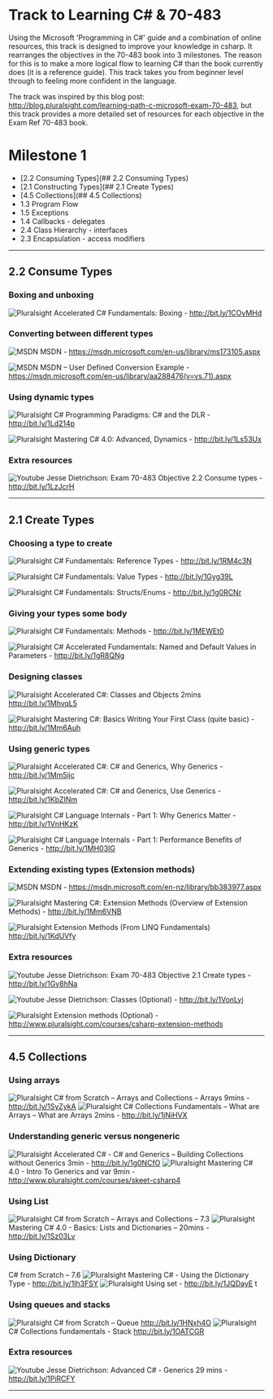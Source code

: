 Track to Learning C\# & 70-483
======

Using the Microsoft 'Programming in C\#' guide and a combination of online resources, 
this track is designed to improve your knowledge in csharp. It rearranges the objectives in the 70-483 book into 3 milestones. 
The reason for this is to make a more logical flow to learning C# than the book currently does (it is a reference guide). This track takes you from beginner level through to feeling more confident in the language.

The track was inspired by this blog post: http://blog.pluralsight.com/learning-path-c-microsoft-exam-70-483, 
but this track provides a more detailed set of resources for each objective in the Exam Ref 70-483 book.

# Milestone 1

* [2.2 Consuming Types](## 2.2 Consuming Types)
* [2.1 Constructing Types](## 2.1 Create Types)
* [4.5 Collections](## 4.5 Collections)
* 1.3 Program Flow
* 1.5 Exceptions
* 1.4 Callbacks - delegates
* 2.4 Class Hierarchy - interfaces
* 2.3 Encapsulation - access modifiers

-----
## 2.2 Consume Types
### Boxing and unboxing
![Pluralsight](http://www.pluralsight.com/favicon.ico) Accelerated C# Fundamentals: Boxing - http://bit.ly/1COvMHd

### Converting between different types
![MSDN](http://bit.ly/1Z2aZaN) MSDN - https://msdn.microsoft.com/en-us/library/ms173105.aspx
 
![MSDN](http://bit.ly/1Z2aZaN) MSDN – User Defined Conversion Example - https://msdn.microsoft.com/en-us/library/aa288476(v=vs.71).aspx 

### Using dynamic types
![Pluralsight](http://www.pluralsight.com/favicon.ico) C# Programming Paradigms: C# and the DLR - http://bit.ly/1Ld214p 

![Pluralsight](http://www.pluralsight.com/favicon.ico) Mastering C# 4.0: Advanced, Dynamics - http://bit.ly/1Ls53Ux 

### Extra resources
![Youtube](http://www.cami.com/images/favicon_youtube.png) Jesse Dietrichson: Exam 70-483 Objective 2.2 Consume types - http://bit.ly/1LzJcrH 

-----

## 2.1 Create Types
### Choosing a type to create
![Pluralsight](http://www.pluralsight.com/favicon.ico) C# Fundamentals: Reference Types - http://bit.ly/1RM4c3N 

![Pluralsight](http://www.pluralsight.com/favicon.ico) C# Fundamentals: Value Types - http://bit.ly/1Gyg39L
 
![Pluralsight](http://www.pluralsight.com/favicon.ico) C# Fundamentals: Structs/Enums - http://bit.ly/1g0RCNr 


### Giving your types some body
![Pluralsight](http://www.pluralsight.com/favicon.ico) C# Fundamentals: Methods - http://bit.ly/1MEWEt0 

![Pluralsight](http://www.pluralsight.com/favicon.ico) C# Accelerated Fundamentals: Named and Default Values in Parameters - http://bit.ly/1gR8QNg 

### Designing classes
![Pluralsight](http://www.pluralsight.com/favicon.ico) Accelerated C#: Classes and Objects 2mins http://bit.ly/1MhvqL5 

![Pluralsight](http://www.pluralsight.com/favicon.ico) Mastering C#: Basics Writing Your First Class (quite basic) - http://bit.ly/1Mm6Auh 


### Using generic types
![Pluralsight](http://www.pluralsight.com/favicon.ico) Accelerated C#: C# and Generics, Why Generics - http://bit.ly/1Mm5ijc 

![Pluralsight](http://www.pluralsight.com/favicon.ico) Accelerated C#: C# and Generics, Use Generics - http://bit.ly/1KbZINm

![Pluralsight](http://www.pluralsight.com/favicon.ico) C# Language Internals - Part 1: Why Generics Matter -  http://bit.ly/1VnHKzK

![Pluralsight](http://www.pluralsight.com/favicon.ico) C# Language Internals - Part 1: Performance Benefits of Generics - http://bit.ly/1MH03IG


### Extending existing types (Extension methods)
 
![MSDN](http://bit.ly/1Z2aZaN) MSDN - https://msdn.microsoft.com/en-nz/library/bb383977.aspx 

![Pluralsight](http://www.pluralsight.com/favicon.ico) Mastering C#: Extension Methods (Overview of Extension Methods) - http://bit.ly/1Mm6VNB 

![Pluralsight](http://www.pluralsight.com/favicon.ico) Extension Methods (From LINQ Fundamentals) http://bit.ly/1KdUVfy 			

### Extra resources
![Youtube](http://www.cami.com/images/favicon_youtube.png) Jesse Dietrichson: Exam 70-483 Objective 2.1 Create types - http://bit.ly/1Gy8hNa 

![Youtube](http://www.cami.com/images/favicon_youtube.png) Jesse Dietrichson: Classes (Optional) - http://bit.ly/1VonLyj 

![Pluralsight](http://www.pluralsight.com/favicon.ico) Extension methods (Optional) - http://www.pluralsight.com/courses/csharp-extension-methods 

-----

## 4.5 Collections
### Using arrays
![Pluralsight](http://www.pluralsight.com/favicon.ico) C# from Scratch – Arrays and Collections – Arrays 9mins  - http://bit.ly/1SyZykA 
![Pluralsight](http://www.pluralsight.com/favicon.ico) C# Collections Fundamentals – What are Arrays – What are Arrays 2mins  - http://bit.ly/1jNiHVX 

### Understanding generic versus nongeneric
![Pluralsight](http://www.pluralsight.com/favicon.ico) Accelerated C# - C# and Generics – Building Collections without Generics 3min - http://bit.ly/1g0NCfO 
![Pluralsight](http://www.pluralsight.com/favicon.ico) Mastering C# 4.0 - Intro To Generics and var 9min - http://www.pluralsight.com/courses/skeet-csharp4 

### Using List
![Pluralsight](http://www.pluralsight.com/favicon.ico) C# from Scratch – Arrays and Collections – 7.3
![Pluralsight](http://www.pluralsight.com/favicon.ico) Mastering C# 4.0 - Basics: Lists and Dictionaries – 20mins - http://bit.ly/1Sz03Lv 

### Using Dictionary
C# from Scratch – 7.6
![Pluralsight](http://www.pluralsight.com/favicon.ico) Mastering C# - Using the Dictionary Type - http://bit.ly/1Ih3FSY 
![Pluralsight](http://www.pluralsight.com/favicon.ico) Using set - http://bit.ly/1JQDayE t

### Using queues and stacks 
![Pluralsight](http://www.pluralsight.com/favicon.ico) C# from Scratch – Queue http://bit.ly/1HNxh4O 
![Pluralsight](http://www.pluralsight.com/favicon.ico) C# Collections fundamentals - Stack  http://bit.ly/1OATCGR 

### Extra resources
![Youtube](http://www.cami.com/images/favicon_youtube.png) Jesse Dietrichson: Advanced C# - Generics 29 mins - http://bit.ly/1PiRCFY 

-----